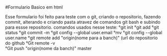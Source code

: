 #Formulario Basico em html

Esse formulario foi feito para teste com o git, criando o repositorio, fazendo commit, alterando e criando pasta atravez de comandos git bash e subindo para essse repositorio.
comandos usados nesse teste:
°git init 
°git add 
°git status
°git commit -m 
°git config --global user.email
°mv
°git config --global user.name
°git remote add "origin(nome para a banch)" (url do repositorio do github
°Git remote -v  
°Git push "origin(nome da banch)" master